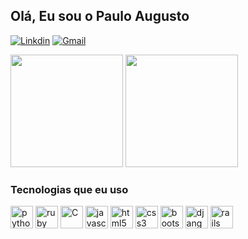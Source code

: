
## Olá, Eu sou o Paulo Augusto


[![Linkdin](https://img.shields.io/badge/LinkedIn-0077B5?style=for-the-badge&logo=linkedin&logoColor=white)](https://www.linkedin.com/in/pauloaugusto-dmf/)
[![Gmail](https://img.shields.io/badge/Gmail-D14836?style=for-the-badge&logo=gmail&logoColor=white)](pauloaugusto@id.uff.br)

<div>
  <img height="180em" src="https://github-readme-stats.vercel.app/api?username=pauloaugusto-dmf&show_icons=true&theme=dark" />
  <img height="180em" src="https://github-readme-stats.vercel.app/api/top-langs/?username=pauloaugusto-dmf&layout=compact&theme=dark" />
 </div>

### Tecnologias que eu uso

<div style="display: inline_block">
    <link rel="stylesheet" href="https://cdn.jsdelivr.net/gh/devicons/devicon@v2.14.0/devicon.min.css">
    <img align="center" alt="python" src="https://cdn.jsdelivr.net/gh/devicons/devicon/icons/python/python-original.svg" height="36em" width="36em">
    <img align="center" alt="ruby" src="https://cdn.jsdelivr.net/gh/devicons/devicon/icons/ruby/ruby-original.svg" height="36em" width="36em">
    <img align="center" alt="C" src="https://cdn.jsdelivr.net/gh/devicons/devicon/icons/c/c-original.svg" height="36em" width="36em">
    <img align="center" alt="javascript" src="https://cdn.jsdelivr.net/gh/devicons/devicon/icons/javascript/javascript-original.svg" height="36em" width="36em">
    <img align="center" alt="html5" src="https://cdn.jsdelivr.net/gh/devicons/devicon/icons/html5/html5-original.svg" height="36em" width="36em">
    <img align="center" alt="css3" src="https://cdn.jsdelivr.net/gh/devicons/devicon/icons/css3/css3-original.svg" height="36em" width="36em">
    <img align="center" alt="bootstrap" src="https://cdn.jsdelivr.net/gh/devicons/devicon/icons/bootstrap/bootstrap-original.svg" height="36em" width="36em">
    <img align="center" alt="django" src="https://cdn.jsdelivr.net/gh/devicons/devicon/icons/django/django-plain.svg" height="36em" width="36em">
    <img align="center" alt="rails" src="https://cdn.jsdelivr.net/gh/devicons/devicon/icons/rails/rails-original-wordmark.svg" height="36em" width="36em">
</div>
